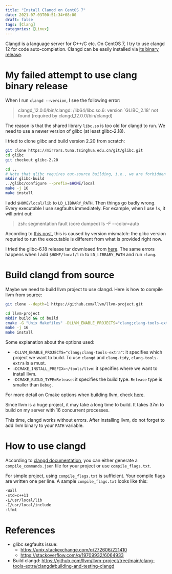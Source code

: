 ```yaml
---
title: "Install Clangd on CentOS 7"
date: 2021-07-03T00:51:34+08:00
draft: false
tags: [Clang]
categories: [Linux]
---
```


Clangd is a language server for C++/C etc. On  CentOS 7, I try to use clangd 12
for code auto-completion. Clangd can be easily installed via [its binary
release](https://github.com/clangd/clangd/releases/tag/12.0.0).

<!--more-->

# My failed attempt to use clang binary release

When I run `clangd --version`, I see the following error:

> clangd_12.0.0/bin/clangd: /lib64/libc.so.6: version `GLIBC_2.18' not found (required by clangd_12.0.0/bin/clangd)

The reason is that the shared library `libc.so` is too old for clangd to run.
We need to use a newer version of glibc (at least glibc-2.18).

I tried to  clone glibc and build version 2.20 from scratch:

```bash
git clone https://mirrors.tuna.tsinghua.edu.cn/git/glibc.git
cd glibc
git checkout glibc-2.20

cd ..
# Note that glibc requires out-source building, i.e., we are forbidden to build glibc inside its source directory.
mkdir glibc-build
../glibc/configure --prefix=$HOME/local
make -j 16
make install
```

I add `$HOME/local/lib` to `LD_LIBRARY_PATH`. Then things go badly wrong. Every
executable I use segfaults immediately. For example, when I use `ls`,  it will
print out:

> zsh: segmentation fault (core dumped)  ls -F --color=auto

According to [this post](https://stackoverflow.com/q/39847912/6064933), this is
caused by version mismatch: the glibc version requried to run the executable is
different from what is provided right now.

I tried the glibc-6.18 release tar downloaed from [here](http://mirrors.ustc.edu.cn/gnu/libc/). The same errors happens when I add
`$HOME/local/lib` to `LD_LIBRARY_PATH` and run `clang`.

# Build clangd from source

Maybe we need to build llvm project to use clangd. Here is how to compile llvm
from source:

```bash
git clone --depth=1 https://github.com/llvm/llvm-project.git

cd llvm-project
mkdir build && cd build
cmake -G "Unix Makefiles" -DLLVM_ENABLE_PROJECTS="clang;clang-tools-extra" -DCMAKE_INSTALL_PREFIX=~/tools/llvm -DCMAKE_BUILD_TYPE=Release ../llvm
make -j 16
make install
```

Some explanation about the options used:

+ `-DLLVM_ENABLE_PROJECTS="clang;clang-tools-extra"`: it specifies which project we want to build. To use `clangd` and `clang-tidy`, `clang-tools-extra` is a must.
+ `-DCMAKE_INSTALL_PREFIX=~/tools/llvm`: it specifies where we want to install llvm.
+ `-DCMAKE_BUILD_TYPE=Release`: it specifies the build type. `Release` type is smaller than `Debug`.

For more detail on Cmake options when building llvm, check [here](https://llvm.org/docs/CMake.html).

Since llvm is a huge project, it may take a long time to build. It takes 37m to
build on my server with 16 concurrent processes.

This time, clangd works without errors. After installing llvm, do not forget to
add llvm binary to your `PATH` variable.

# How to use clangd

According to [clangd documentation](https://clangd.llvm.org/installation.html), you can either generate a `compile_commands.json`
file for your project or use `compile_flags.txt`.

For simple project, using `compile_flags.txt` is sufficient. Your compile flags
are written one per line. A sample `compile_flags.txt` looks like this:

```txt
-Wall
-std=c++11
-L/usr/local/lib
-I/usr/local/include
-lfmt
```

# References

+ glibc segfaults issue:
    + https://unix.stackexchange.com/q/272606/221410
    + https://stackoverflow.com/q/19709932/6064933
+ Build clangd: https://github.com/llvm/llvm-project/tree/main/clang-tools-extra/clangd#building-and-testing-clangd
